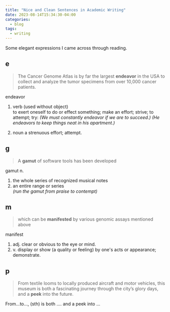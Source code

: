 ```yaml
---
title: "Nice and Clean Sentences in Academic Writing"
date: 2023-08-14T15:34:30-04:00
categories:
  - blog
tags:
  - writing
---
```


Some elegant expressions I came across through reading.

## e
> The Cancer Genome Atlas is by far the largest **endeavor** in the USA to collect and analyze the tumor specimens from over 10,000 cancer patients. 

endeavor
1. verb (used without object)  
to exert oneself to do or effect something; make an effort; strive; to attempt; try:
_(We must constantly endeavor if we are to succeed.)_
_(He endeavors to keep things neat in his apartment.)_

2. noun
a strenuous effort; attempt.


## g

>  A **gamut** of software tools has been developed

gamut n.
1. the whole series of recognized musical notes
2. an entire range or series  
_(run the gamut from praise to contempt)_

## m
> which can be **manifested** by various genomic assays mentioned above

manifest
1. adj. clear or obvious to the eye or mind.
2. v. display or show (a quality or feeling) by one's acts or appearance; demonstrate.

## p
> From textile looms to locally produced aircraft and motor vehicles, this museum is both a fascinating journey through the city’s glory days, and a **peek** into the future.

From...to..., (sth) is both .... and a peek into ...